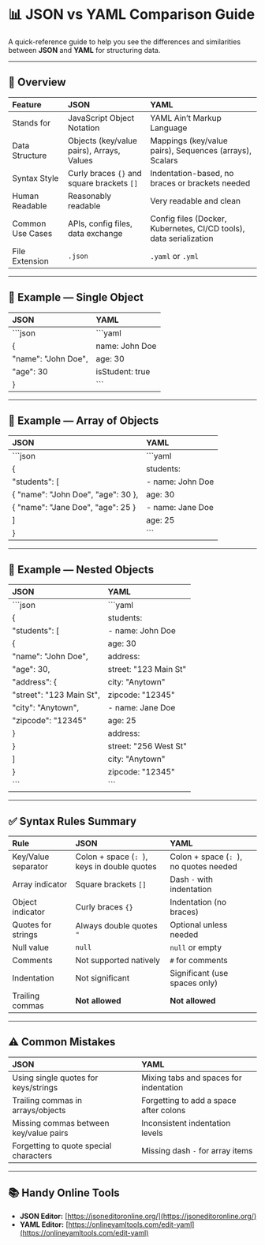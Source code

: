 # 📊 JSON vs YAML Comparison Guide

A quick-reference guide to help you see the differences and similarities between **JSON** and **YAML** for structuring data.

---

## 📖 Overview

| **Feature**      | **JSON**                                   | **YAML**                                                           |
| :--------------- | :----------------------------------------- | :----------------------------------------------------------------- |
| Stands for       | JavaScript Object Notation                 | YAML Ain’t Markup Language                                         |
| Data Structure   | Objects (key/value pairs), Arrays, Values  | Mappings (key/value pairs), Sequences (arrays), Scalars            |
| Syntax Style     | Curly braces `{}` and square brackets `[]` | Indentation-based, no braces or brackets needed                    |
| Human Readable   | Reasonably readable                        | Very readable and clean                                            |
| Common Use Cases | APIs, config files, data exchange          | Config files (Docker, Kubernetes, CI/CD tools), data serialization |
| File Extension   | `.json`                                    | `.yaml` or `.yml`                                                  |

---

## 📑 Example — Single Object

| **JSON**            | **YAML**        |
| :------------------ | :-------------- |
| \`\`\`json          | \`\`\`yaml      |
| {                   | name: John Doe  |
| "name": "John Doe", | age: 30         |
| "age": 30           | isStudent: true |
| }                   | \`\`\`          |

---

## 📑 Example — Array of Objects

| **JSON**                           | **YAML**         |
| :--------------------------------- | :--------------- |
| \`\`\`json                         | \`\`\`yaml       |
| {                                  | students:        |
| "students": \[                     | - name: John Doe |
| { "name": "John Doe", "age": 30 }, | age: 30          |
| { "name": "Jane Doe", "age": 25 }  | - name: Jane Doe |
| ]                                  | age: 25          |
| }                                  | \`\`\`           |

---

## 📑 Example — Nested Objects

| **JSON**                 | **YAML**              |
| :----------------------- | :-------------------- |
| \`\`\`json               | \`\`\`yaml            |
| {                        | students:             |
| "students": \[           | - name: John Doe      |
| {                        | age: 30               |
| "name": "John Doe",      | address:              |
| "age": 30,               | street: "123 Main St" |
| "address": {             | city: "Anytown"       |
| "street": "123 Main St", | zipcode: "12345"      |
| "city": "Anytown",       | - name: Jane Doe      |
| "zipcode": "12345"       | age: 25               |
| }                        | address:              |
| }                        | street: "256 West St" |
| ]                        | city: "Anytown"       |
| }                        | zipcode: "12345"      |
| \`\`\`                   | \`\`\`                |

---

## ✅ Syntax Rules Summary

| **Rule**            | **JSON**                                    | **YAML**                               |
| :------------------ | :------------------------------------------ | :------------------------------------- |
| Key/Value separator | Colon + space (`: `), keys in double quotes | Colon + space (`: `), no quotes needed |
| Array indicator     | Square brackets `[]`                        | Dash `-` with indentation              |
| Object indicator    | Curly braces `{}`                           | Indentation (no braces)                |
| Quotes for strings  | Always double quotes `"`                    | Optional unless needed                 |
| Null value          | `null`                                      | `null` or empty                        |
| Comments            | Not supported natively                      | `#` for comments                       |
| Indentation         | Not significant                             | Significant (use spaces only)          |
| Trailing commas     | **Not allowed**                             | **Not allowed**                        |

---

## ⚠️ Common Mistakes

| **JSON**                               | **YAML**                               |
| :------------------------------------- | :------------------------------------- |
| Using single quotes for keys/strings   | Mixing tabs and spaces for indentation |
| Trailing commas in arrays/objects      | Forgetting to add a space after colons |
| Missing commas between key/value pairs | Inconsistent indentation levels        |
| Forgetting to quote special characters | Missing dash `-` for array items       |

---

## 📚 Handy Online Tools

- **JSON Editor:** [https://jsoneditoronline.org/](https://jsoneditoronline.org/)
- **YAML Editor:** [https://onlineyamltools.com/edit-yaml](https://onlineyamltools.com/edit-yaml)
